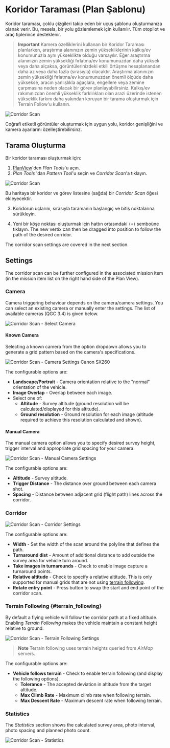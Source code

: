 # Koridor Taraması (Plan Şablonu)

Koridor taraması, çoklu çizgileri takip eden bir uçuş şablonu oluşturmanıza olanak verir. Bu, mesela, bir yolu gözlemlemek için kullanılır. Tüm otopilot ve araç tiplerince desteklenir.

> **Important** Kamera özelliklerini kullanan bir Koridor Taraması planlarken, araştırma alanınızın zemin yüksekliklerinin kalkış/ev konumunuzla aynı yükseklikte olduğu varsayılır. Eğer araştırma alanınızın zemin yüksekliği fırlatma/ev konumunuzdan daha yüksek veya daha alçaksa, görüntülerinizdeki etkili örtüşme hesaplanandan daha az veya daha fazla (sırasıyla) olacaktır. Araştırma alanınızın zemin yüksekliği fırlatma/ev konumunuzdan önemli ölçüde daha yüksekse, aracın yanlışlıkla ağaçlara, engellere veya zemine çarpmasına neden olacak bir görev planlayabilirsiniz. Kalkış/ev rakımınızdan önemli yükseklik farklılıkları olan arazi üzerinde istenen yükseklik farkını daha yakından koruyan bir tarama oluşturmak için Terrain Follow'u kullanın.

![Corridor Scan](../../assets/plan/corridor_scan.jpg)

Coğrafi etiketli görüntüler oluşturmak için uygun yolu, koridor genişliğini ve kamera ayarlarını özelleştirebilirsinz.

## Tarama Oluşturma

Bir koridor taraması oluşturmak için:

1. [PlanView](../PlanView/PlanView.md)'den *Plan Tools*'u açın.
2. *Plan Tools* 'dan *Pattern Tool*'u seçin ve *Corridor Scan*'a tıklayın.
  
  ![Corridor Scan](../../assets/plan/corridor_scan_menu.jpg)
  
  Bu haritaya bir koridor ve görev listesine (sağda) bir *Corridor Scan* öğesi ekleyecektir.

3. Koridorun uçlarını, sırasıyla taramanın başlangıç ve bitiş noktalarına sürükleyin.

4. Yeni bir köşe noktası oluşturmak için hattın ortasındaki `(+)` semboüne tıklayın. The new vertix can then be dragged into position to follow the path of the desired corridor.

The corridor scan settings are covered in the next section.

## Settings

The corridor scan can be further configured in the associated mission item (in the mission item list on the right hand side of the Plan View).

### Camera

Camera triggering behaviour depends on the camera/camera settings. You can select an existing camera or manually enter the settings. The list of available cameras (QGC 3.4) is given below.

![Corridor Scan - Select Camera](../../assets/plan/corridor_scan_settings_camera_select.jpg)

#### Known Camera

Selecting a known camera from the option dropdown allows you to generate a grid pattern based on the camera's specifications.

![Corridor Scan - Camera Settings Canon SX260](../../assets/plan/corridor_scan_settings_camera_canon_sx260.jpg)

The configurable options are:

- **Landscape/Portrait** - Camera orientation relative to the "normal" orientation of the vehicle.
- **Image Overlap** - Overlap between each image.
- Select one of: 
  - **Altitude** - Survey altitude (ground resolution will be calculated/displayed for this altitude).
  - **Ground resolution** - Ground resolution for each image (altitude required to achieve this resolution calculated and shown).

#### Manual Camera

The manual camera option allows you to specify desired survey height, trigger interval and appropriate grid spacing for your camera.

![Corridor Scan - Manual Camera Settings](../../assets/plan/corridor_scan_settings_camera_manual.jpg)

The configurable options are:

- **Altitude** - Survey altitude.
- **Trigger Distance** - The distance over ground between each camera shot.
- **Spacing** - Distance between adjacent grid (flight path) lines across the corridor.

### Corridor

![Corridor Scan - Corridor Settings](../../assets/plan/corridor_scan_settings_corridor.jpg)

The configurable options are:

- **Width** - Set the width of the scan around the polyline that defines the path.
- **Turnaround dist** - Amount of additional distance to add outside the survey area for vehicle turn around.
- **Take images in turnarounds** - Check to enable image capture a turnaround points.
- **Relative altitude** - Check to specify a relative altitude. This is only supported for manual grids that are not using [terrain following](#terrain_following).
- **Rotate entry point** - Press button to swap the start and end point of the corridor scan.

### Terrain Following {#terrain_following}

By default a flying vehicle will follow the corridor path at a fixed altitude. Enabling *Terrain Following* makes the vehicle maintain a constant height relative to ground.

![Corridor Scan - Terrain Following Settings](../../assets/plan/corridor_scan_settings_terrain.jpg)

> **Note** Terrain following uses terrain heights queried from *AirMap* servers.

The configurable options are:

- **Vehicle follows terrain** - Check to enable terrain following (and display the following options). 
  - **Tolerance** - The accepted deviation in altitude from the target altitude.
  - **Max Climb Rate** - Maximum climb rate when following terrain.
  - **Max Descent Rate** - Maximum descent rate when following terrain.

### Statistics

The *Statistics* section shows the calculated survey area, photo interval, photo spacing and planned photo count.

![Corridor Scan - Statistics](../../assets/plan/corridor_scan_settings_statistics.jpg)